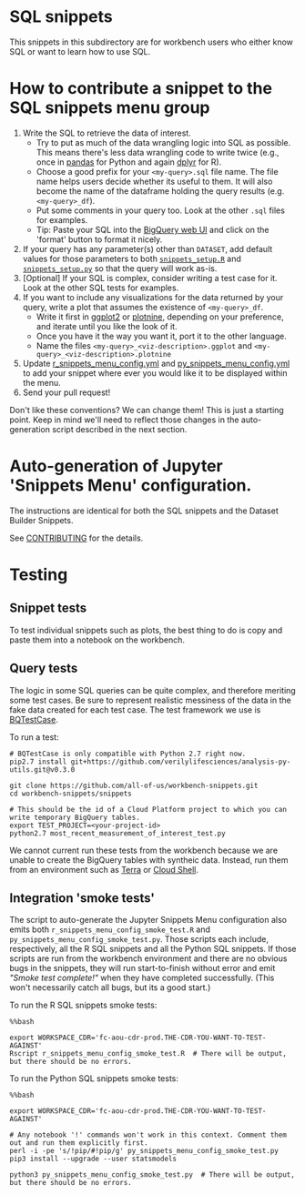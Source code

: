 # SQL snippets

This snippets in this subdirectory are for workbench users who either know SQL or want to learn how to use SQL.

# How to contribute a snippet to the SQL snippets menu group

1. Write the SQL to retrieve the data of interest.
    * Try to put as much of the data wrangling logic into SQL as possible. This means there's less data wrangling code to write twice (e.g., once in [pandas](https://pandas.pydata.org/) for Python and again [dplyr](https://dplyr.tidyverse.org/) for R).
    * Choose a good prefix for your `<my-query>.sql` file name. The file name helps users decide whether its useful to them. It will also become the name of the dataframe holding the query results (e.g. `<my-query>_df`).
    * Put some comments in your query too. Look at the other `.sql` files for examples.
    * Tip: Paste your SQL into the [BigQuery web UI](https://bigquery.cloud.google.com/) and click on the 'format' button to format it nicely.
1. If your query has any parameter(s) other than `DATASET`, add default values for those parameters to both [`snippets_setup.R`](./snippets_setup.R) and [`snippets_setup.py`](./snippets_setup.py) so that the query will work as-is.
1. [Optional] If your SQL is complex, consider writing a test case for it. Look at the other SQL tests for examples.
1. If you want to include any visualizations for the data returned by your query, write a plot that assumes the existence of `<my-query>_df`.
    * Write it first in [ggplot2](https://ggplot2.tidyverse.org/) or [plotnine](https://plotnine.readthedocs.io/en/stable/), depending on your preference, and iterate until you like the look of it.
    * Once you have it the way you want it, port it to the other language.
    * Name the files `<my-query>_<viz-description>.ggplot` and `<my-query>_<viz-description>.plotnine`
1. Update [r_snippets_menu_config.yml](../build/r_snippets_menu_config.yml) and [py_snippets_menu_config.yml](../build/py_snippets_menu_config.yml) to add your snippet where ever you would like it to be displayed within the menu.
1. Send your pull request!

Don't like these conventions? We can change them! This is just a starting point. Keep in mind we'll need to reflect those changes in the auto-generation script described in the next section.

# Auto-generation of Jupyter 'Snippets Menu' configuration.

The instructions are identical for both the SQL snippets and the Dataset Builder Snippets.

See [CONTRIBUTING](../CONTRIBUTING.md#auto-generation-of-jupyter-snippets-menu-configuration) for the details.

# Testing

## Snippet tests
To test individual snippets such as plots, the best thing to do is copy and paste them into a notebook on the workbench.

## Query tests

The logic in some SQL queries can be quite complex, and therefore meriting some test cases. Be sure to represent realistic messiness of the data in the fake data created for each test case. The test framework we use is [BQTestCase](https://github.com/verilylifesciences/analysis-py-utils).

To run a test:
```
# BQTestCase is only compatible with Python 2.7 right now.
pip2.7 install git+https://github.com/verilylifesciences/analysis-py-utils.git@v0.3.0

git clone https://github.com/all-of-us/workbench-snippets.git
cd workbench-snippets/snippets

# This should be the id of a Cloud Platform project to which you can write temporary BigQuery tables.
export TEST_PROJECT=<your-project-id>
python2.7 most_recent_measurement_of_interest_test.py
```

We cannot current run these tests from the workbench because we are unable to create the BigQuery tables with syntheic data. Instead, run them from an environment such as [Terra](https://app.terra.bio/) or [Cloud Shell](https://cloud.google.com/shell/).

## Integration 'smoke tests'
The script to auto-generate the Jupyter Snippets Menu configuration also emits both `r_snippets_menu_config_smoke_test.R` and `py_snippets_menu_config_smoke_test.py`. Those scripts each include, respectively, all the R SQL snippets and all the Python SQL snippets. If those scripts are run from the workbench environment and there are no obvious bugs in the snippets, they will run start-to-finish without error and emit _"Smoke test complete!"_ when they have completed successfully. (This won't necessarily catch all bugs, but its a good start.)

To run the R SQL snippets smoke tests:
```
%%bash

export WORKSPACE_CDR='fc-aou-cdr-prod.THE-CDR-YOU-WANT-TO-TEST-AGAINST'
Rscript r_snippets_menu_config_smoke_test.R  # There will be output, but there should be no errors.
```

To run the Python SQL snippets smoke tests:
```
%%bash

export WORKSPACE_CDR='fc-aou-cdr-prod.THE-CDR-YOU-WANT-TO-TEST-AGAINST'

# Any notebook '!' commands won't work in this context. Comment them out and run them explicitly first.
perl -i -pe 's/!pip/#!pip/g' py_snippets_menu_config_smoke_test.py
pip3 install --upgrade --user statsmodels

python3 py_snippets_menu_config_smoke_test.py  # There will be output, but there should be no errors.
```
